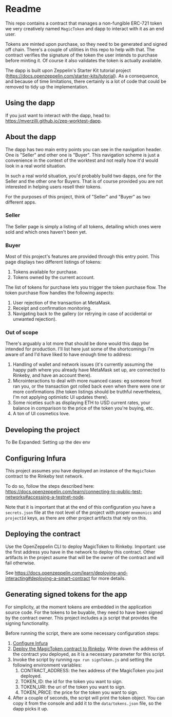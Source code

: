 # Readme

This repo contains a contract that manages a non-fungible ERC-721 token we very creatively named `MagicToken` and dapp to interact with it as an end user.

Tokens are minted upon purchase, so they need to be generated and signed off chain. There's a couple of utilities in this repo to help with that. The contract verifies the signature of the token the user intends to purchase before minting it. Of course it also validates the token is actually available.

The dapp is built upon Zeppelin's Starter Kit tutorial project (https://docs.openzeppelin.com/starter-kits/tutorial). As a consequence, and because of time limitations, there certainly is a lot of code that could be removed to tidy up the implementation.

## Using the dapp

If you just want to interact with the dapp, head to: https://mverzilli.github.io/zep-worktest-dapp.

## About the dapp

The dapp has two main entry points you can see in the navigation header. One is "Seller" and other one is "Buyer". This navigation scheme is just a convenience in the context of the worktest and not really how it'd would look in a real world situation.

In such a real world situation, you'd probably build two dapps, one for the Seller and the other one for Buyers. That is of course provided you are not interested in helping users resell their tokens.

For the purposes of this project, think of "Seller" and "Buyer" as two different apps.

### Seller

The Seller page is simply a listing of all tokens, detailing which ones were sold and which ones haven't been yet.

### Buyer

Most of this project's features are provided through this entry point. This page displays two different listings of tokens:

1. Tokens available for purchase.
2. Tokens owned by the current account.

The list of tokens for purchase lets you trigger the token purchase flow. The token purchase flow handles the following aspects:

1. User rejection of the transaction at MetaMask.
2. Receipt and confirmation monitoring.
3. Navigating back to the gallery (or retrying in case of accidental or unwanted rejection).

### Out of scope

There's arguably a lot more that should be done would this dapp be intended for production. I'll list here just some of the shortcomings I'm aware of and I'd have liked to have enough time to address:

1. Handling of wallet and network issues (it's currently assuming the happy path where you already have MetaMask set up, are connected to Rinkeby, and have an account there).
2. Microinteractions to deal with more nuanced cases: eg someone front ran you, or the transaction got rolled back even when there were one or more confirmations (the token listings should be truthful nevertheless, I'm not applying optimistic UI updates there).
3. Some niceties such as displaying ETH to USD current rates, your balance in comparison to the price of the token you're buying, etc.
4. A ton of UI cosmetics love.

## Developing the project

To Be Expanded: Setting up the dev env

## Configuring Infura

This project assumes you have deployed an instance of the `MagicToken` contract to the Rinkeby test network.

To do so, follow the steps described here: https://docs.openzeppelin.com/learn/connecting-to-public-test-networks#accessing-a-testnet-node.

Note that it is important that at the end of this configuration you have a `secrets.json` file at the root level of the project with proper `mnemonics` and `projectId` keys, as there are other project artifacts that rely on this.


## Deploying the contract

Use the OpenZeppelin CLI to deploy MagicToken to Rinkeby. Important: use the first address you have in the network to deploy this contract. Other artifacts in the project asume that will be the owner of the contract and will fail otherwise.

See https://docs.openzeppelin.com/learn/deploying-and-interacting#deploying-a-smart-contract for more details.

## Generating signed tokens for the app

For simplicity, at the moment tokens are embedded in the application source code. For the tokens to be buyable, they need to have been signed by the contract owner. This project includes a js script that provides the signing functionality.

Before running the script, there are some necessary configuration steps:

1. [Configure Infura](#configuring-infura)
2. [Deploy the MagicToken contract to Rinkeby](#deploying-the-contract). Write down the address of the contract you deployed, as it is a necessary parameter for this script.
3. Invoke the script by running `npx run signToken.js` and setting the following environment variables:
   1. CONTRACT_ADDRESS: the hex address of the MagicToken you just deployed.
   2. TOKEN_ID: the id for the token you want to sign.
   3. TOKEN_URI: the uri of the token you want to sign.
   4. TOKEN_PRICE: the price for the token you want to sign.
4. After a couple of seconds, the script will print the token object. You can copy it from the console and add it to the `data/tokens.json` file, so the dapp picks it up.

